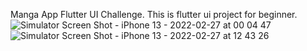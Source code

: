 Manga App
Flutter UI Challenge.
This is flutter ui project for beginner. 
![Simulator Screen Shot - iPhone 13 - 2022-02-27 at 00 04 47](https://user-images.githubusercontent.com/93829247/155852656-93f08840-a069-48f4-ab81-0dd4ad88f1ed.png)
![Simulator Screen Shot - iPhone 13 - 2022-02-27 at 12 43 26](https://user-images.githubusercontent.com/93829247/155869886-e7993cc3-a897-4020-a650-b6b07bb47882.png)
